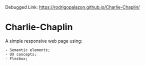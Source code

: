 Debugged Link: https://rodrigopalazon.github.io/Charlie-Chaplin/

# Charlie-Chaplin
A simple responsive web page using:

    - Semantic elements;
    - UX concepts;
    - Flexbox;
    
